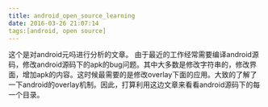 ```yaml
---
title: android_open_source_learning
date: 2016-03-26 21:07:14
tags:[android, open source]
---
```

这个是对android元吗进行分析的文章。 由于最近的工作经常需要编译android源码，修改android源码下的apk的bug问题。其中大多数是修改字符串的，修改界面，增加apk的内容。这时候最需要的是修改overlay下面的应用。大致的了解了一下android的overlay机制。因此，打算利用这边文章来看看android源码下的每一个目录。